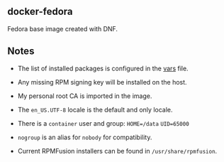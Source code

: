 ## docker-fedora

Fedora base image created with DNF.

## Notes

 * The list of installed packages is configured in the [vars](vars) file.

 * Any missing RPM signing key will be installed on the host.

 * My personal root CA is imported in the image.

 * The `en_US.UTF-8` locale is the default and only locale.

 * There is a `container` user and group: `HOME=/data` `UID=65000`

 * `nogroup` is an alias for `nobody` for compatibility.

 * Current RPMFusion installers can be found in `/usr/share/rpmfusion`.
